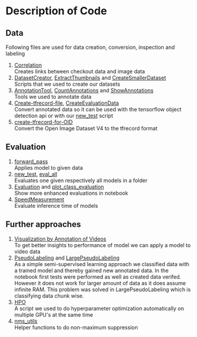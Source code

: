 # Description of Code
## Data
Following files are used for data creation, conversion, inspection and labeling
1. [Correlation](Correlation.ipynb) \
Creates links between checkout data and image data
2. [DatasetCreator](DatasetCreator.py), [ExtractThumbnails](ExtractThumbnails.py) and [CreateSmallerDataset](CreateSmallerDataset.py) \
Scripts that we used to create our datasets
3. [AnnotationTool](AnnotationToolBB.py), [CountAnnotations](CountAnnotations.py) and [ShowAnnotations](ShowAnnotations.py) \
Tools we used to annotate data
4. [Create-tfrecord-file](Create-tfrecord-file.ipynb), [CreateEvaluationData](CreateEvaluationData.ipynb) \
Convert annotated data so it can be used with the tensorflow object detection api or with our [new_test](new_test.py) script
5. [create-tfrecord-for-OID](create-tfrecord-for-OID.ipynb) \
Convert the Open Image Dataset V4 to the tfrecord format
## Evaluation
1. [forward_pass](forward_pass.py) \
Applies model to given data
2. [new_test](new_test.py), [eval_all](eval_all.py) \
Evaluates one given respectively all models in a folder
3. [Evaluation](Evaluation.ipynb) and [plot_class_evaluation](plot_class_evaluation2.ipynb) \
Show more enhanced evaluations in notebook
4. [SpeedMeasurement](SpeedMeasurement.ipynb) \
Evaluate inference time of models
## Further approaches
1. [Visualization by Annotation of Videos](VideoClassification.ipynb) \
To get better insights to performance of model we can apply a model to video data
2. [PseudoLabeling](PseudoLabeling.ipynb) and [LargePseudoLabeling](LargePseudoLabeling.py) \
As a simple semi-supervised learning approach we classified data with a trained model and thereby gained new annotated data. In the notebook first tests were performed as well as created data verifed. However it does not work for larger amount of data as it does assume infinite RAM. This problem was solved in LargePseudoLabeling which is classifying data chunk wise. 
3. [HPO](HPO.py) \
A script we used to do hyperparameter optimization automatically on multiple GPU's at the same time
4. [nms_utils](nms_utils.py) \
Helper functions to do non-maximum suppression